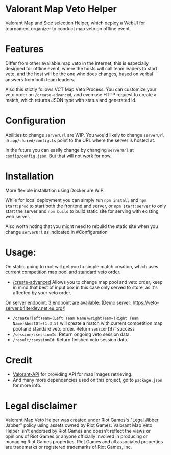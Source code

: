 # Valorant Map Veto Helper

Valorant Map and Side selection Helper, which deploy a WebUI for tournament organizer to conduct map veto on offline event.

# Features

Differ from other available map veto in the internet, this is especially designed for offline event, where the hosts will call team leaders to start veto, and the host will be the one who does changes, based on verbal answers from both team leaders.

Also this stictly follows VCT Map Veto Process. You can customize your veto order on `/create-advanced`, and even use HTTP request to create a match, which returns JSON type with status and generated id.

# Configuration

Abilities to change `serverUrl` are WIP. You would likely to change `serverUrl` in `app/shared/config.ts` point to the URL where the server is hosted at.

In the future you can easily change by changing `serverUrl` at `config/config.json`. But that will not work for now.

# Installation

More flexible installation using Docker are WIP.

While for local deployment you can simply run `npm install` and `npm start:prod` to start both the frontend and server, or `npm start:server` to only start the server and `npm build` to build static site for serving with existing web server.

Also worth noting that you might need to rebuild the static site when you change `serverUrl` as indicated in #Configuration

# Usage:
On static, going to root will get you to simple match creation, which uses current competition map pool and standard veto order.
* [/create-advanced](https://veto.b4iterdev.net.eu.org/create-advanced) Allows you to change map pool and veto order, keep in mind that best of input box in this case only served to store, as it's affected by your veto order.

On server endpoint: 3 endpoint are available: (Demo server: https://veto-server.b4iterdev.net.eu.org/)
* `/create?leftTeam=(Left Team Name)&rightTeam=(Right Team Name)&bestOf=(1,3,5)` will create a match with current competition map pool and standard veto order. Return `sessionId` if success
* `/session/:sessionId`: Return ongoing veto session data.
* `/result/:sessionId`: Return finished veto session data.

# Credit
* [Valorant-API](https://valorant-api.com/) for providing API for map images retrieving.
* And many more dependencies used on this project, go to `package.json` for more info.

# Legal disclaimer

Valorant Map Veto Helper was created under Riot Games's "Legal Jibber Jabber" policy using assets owned by Riot Games. Valorant Map Veto Helper isn't endorsed by Riot Games and doesn't reflect the views or opinions of Riot Games or anyone officially involved in producing or managing Riot Games properties. Riot Games and all associated properties are trademarks or registered trademarks of Riot Games, Inc.
